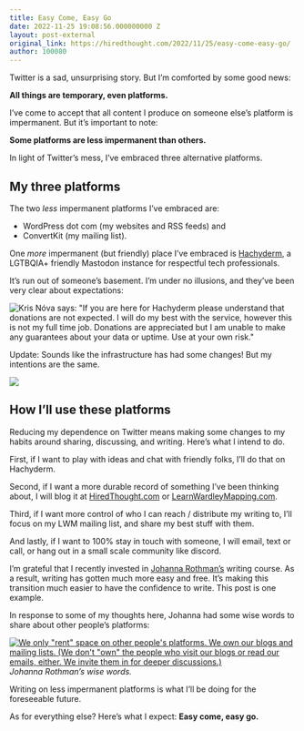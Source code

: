 ```yaml
---
title: Easy Come, Easy Go
date: 2022-11-25 19:08:56.000000000 Z
layout: post-external
original_link: https://hiredthought.com/2022/11/25/easy-come-easy-go/
author: 100080
---
```


Twitter is a sad, unsurprising story. But I’m comforted by some good news:

**All things are temporary, even platforms.**

I’ve come to accept that all content I produce on someone else’s platform is impermanent. But it’s important to note:

**Some platforms are less impermanent than others.**

In light of Twitter’s mess, I’ve embraced three alternative platforms.

## My three platforms

The two _less_ impermanent platforms I’ve embraced are:

- WordPress dot com (my websites and RSS feeds) and
- ConvertKit (my mailing list).

One _more_ impermanent (but friendly) place I’ve embraced is [Hachyderm](https://github.com/hachyderm/community), a LGTBQIA+ friendly Mastodon instance for respectful tech professionals.

It’s run out of someone’s basement. I’m under no illusions, and they’ve been very clear about expectations:

![Kris Nóva says: "If you are here for Hachyderm please understand that donations are not expected. I will do my best with the service, however this is not my full time job. Donations are appreciated but I am unable to make any guarantees about your data or uptime. Use at your own risk."](https://hiredthought.files.wordpress.com/2022/11/screen-shot-2022-11-25-at-1.57.15-pm.png?w=1024)

Update: Sounds like the infrastructure has had some changes! But my intentions are the same.

![](https://hiredthought.files.wordpress.com/2022/11/screenshot_20221125-151655.png?w=853)

## How I’ll use these platforms

Reducing my dependence on Twitter means making some changes to my habits around sharing, discussing, and writing. Here’s what I intend to do.

First, if I want to play with ideas and chat with friendly folks, I’ll do that on Hachyderm.

Second, if I want a more durable record of something I’ve been thinking about, I will blog it at [HiredThought.com](https://hiredthought.com) or [LearnWardleyMapping.com](https://LearnWardleyMapping.com).

Third, if I want more control of who I can reach / distribute my writing to, I’ll focus on my LWM mailing list, and share my best stuff with them.

And lastly, if I want to 100% stay in touch with someone, I will email, text or call, or hang out in a small scale community like discord.

I’m grateful that I recently invested in [Johanna Rothman’s](https://www.jrothman.com/) writing course. As a result, writing has gotten much more easy and free. It’s making this transition much easier to have the confidence to write. This post is one example.

In response to some of my thoughts here, Johanna had some wise words to share about other people’s platforms:

[![We only "rent" space on other people's platforms. We own our blogs and mailing lists. (We don't "own" the people who visit our blogs or read our emails, either. We invite them in for deeper discussions.)](https://hiredthought.files.wordpress.com/2022/11/1595414211118735374.jpg?w=1024)](https://twitter.com/johannarothman/status/1595414211118735374)
_Johanna Rothman’s wise words._

Writing on less impermanent platforms is what I’ll be doing for the foreseeable future.

As for everything else? Here’s what I expect: **Easy come, easy go.**

